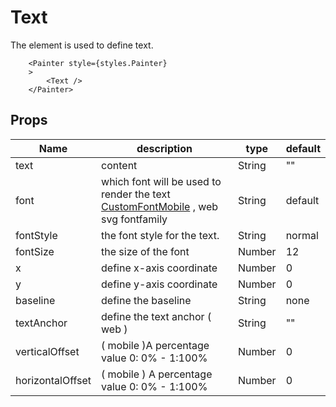 # Text

The element is used to define text.

```JS
    <Painter style={styles.Painter} 
    >
        <Text />      
    </Painter>
```

## Props

| Name | description | type | default |
| --- | --- | --- | --- |
| text | content | String | "" |
| font | which font will be used to render the text [CustomFontMobile](./guidefont.md) , web svg fontfamily| String | default 
| fontStyle | the font style for the text. | String | normal |
| fontSize | the size of the font | Number | 12|
| x | define x-axis coordinate | Number | 0 |
| y | define y-axis coordinate | Number | 0 |
| baseline | define the baseline| String | none |
| textAnchor | define the text anchor ( web )| String | "" |
| verticalOffset | ( mobile )A percentage value 0: 0% - 1:100% | Number | 0 |
| horizontalOffset | ( mobile ) A percentage value 0: 0% - 1:100% | Number | 0 |
